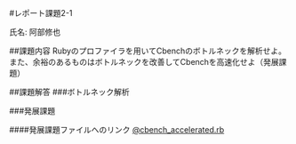#レポート課題2-1

氏名: 阿部修也  

##課題内容
Rubyのプロファイラを用いてCbenchのボトルネックを解析せよ。
また、余裕のあるものはボトルネックを改善してCbenchを高速化せよ（発展課題）

##課題解答
###ボトルネック解析

###発展課題

####発展課題ファイルへのリンク
[@cbench_accelerated.rb](https://github.com/handai-trema/cbench-shuya-abe/blob/master/lib/cbench_accelerated.rb)

